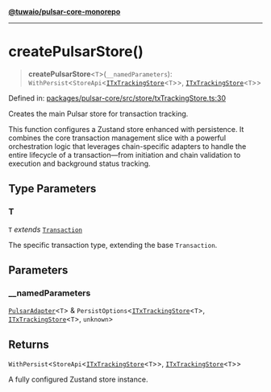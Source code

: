 [**@tuwaio/pulsar-core-monorepo**](../../../README.md)

***

# createPulsarStore()

> **createPulsarStore**\<`T`\>(`__namedParameters`): `WithPersist`\<`StoreApi`\<[`ITxTrackingStore`](../type-aliases/ITxTrackingStore.md)\<`T`\>\>, [`ITxTrackingStore`](../type-aliases/ITxTrackingStore.md)\<`T`\>\>

Defined in: [packages/pulsar-core/src/store/txTrackingStore.ts:30](https://github.com/TuwaIO/pulsar-core/blob/a14a0910e81ded47cebdc68cb85e5e000bc20e3a/packages/pulsar-core/src/store/txTrackingStore.ts#L30)

Creates the main Pulsar store for transaction tracking.

This function configures a Zustand store enhanced with persistence. It combines the core transaction management
slice with a powerful orchestration logic that leverages chain-specific adapters to handle the entire
lifecycle of a transaction—from initiation and chain validation to execution and background status tracking.

## Type Parameters

### T

`T` *extends* [`Transaction`](../type-aliases/Transaction.md)

The specific transaction type, extending the base `Transaction`.

## Parameters

### \_\_namedParameters

[`PulsarAdapter`](../type-aliases/PulsarAdapter.md)\<`T`\> & `PersistOptions`\<[`ITxTrackingStore`](../type-aliases/ITxTrackingStore.md)\<`T`\>, [`ITxTrackingStore`](../type-aliases/ITxTrackingStore.md)\<`T`\>, `unknown`\>

## Returns

`WithPersist`\<`StoreApi`\<[`ITxTrackingStore`](../type-aliases/ITxTrackingStore.md)\<`T`\>\>, [`ITxTrackingStore`](../type-aliases/ITxTrackingStore.md)\<`T`\>\>

A fully configured Zustand store instance.

